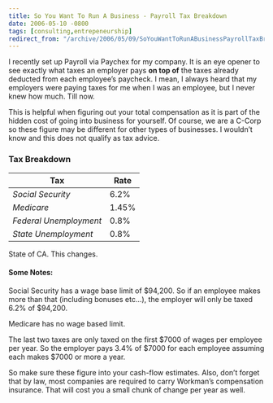 ```yaml
---
title: So You Want To Run A Business - Payroll Tax Breakdown
date: 2006-05-10 -0800
tags: [consulting,entrepeneurship]
redirect_from: "/archive/2006/05/09/SoYouWantToRunABusinessPayrollTaxBreakdown.aspx/"
---
```


I recently set up Payroll via Paychex for my company. It is an eye
opener to see exactly what taxes an employer pays **on top of** the
taxes already deducted from each employee’s paycheck. I mean, I always
heard that my employers were paying taxes for me when I was an employee,
but I never knew how much. Till now.

This is helpful when figuring out your total compensation as it is part
of the hidden cost of going into business for yourself. Of course, we
are a C-Corp so these figure may be different for other types of
businesses. I wouldn’t know and this does not qualify as tax advice.

### Tax Breakdown

Tax                    | Rate
-----------------------|------
_Social Security_      | 6.2%
_Medicare_             | 1.45%
_Federal Unemployment_ | 0.8%
_State Unemployment_   | 0.8%

State of CA. This changes.

#### Some Notes:

Social Security has a wage base limit of $94,200. So if an employee
makes more than that (including bonuses etc...), the employer will only
be taxed 6.2% of $94,200.

Medicare has no wage based limit.

The last two taxes are only taxed on the first $7000 of wages per
employee per year. So the employer pays 3.4% of $7000 for each employee
assuming each makes $7000 or more a year.

So make sure these figure into your cash-flow estimates. Also, don’t
forget that by law, most companies are required to carry Workman’s
compensation insurance. That will cost you a small chunk of change per
year as well.
